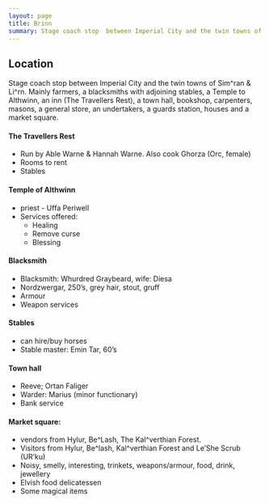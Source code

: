 ```yaml
---
layout: page
title: Brinn
summary: Stage coach stop  between Imperial City and the twin towns of Sim^ran & Li^rn. 
---
```


## Location
Stage coach stop  between Imperial City and the twin towns of Sim^ran & Li^rn. 
Mainly farmers, a blacksmiths with adjoining stables, a Temple to Althwinn, an inn (The Travellers Rest), a town hall, bookshop, carpenters, masons, a general store, an undertakers, a guards station, houses and a market square.

#### The Travellers Rest

- Run by Able Warne & Hannah Warne. Also cook Ghorza (Orc, female)
- Rooms to rent
- Stables

#### Temple of Althwinn
- priest - Uffa Periwell
- Services offered:
  - Healing
  - Remove curse
  - Blessing

#### Blacksmith
- Blacksmith: Whurdred Graybeard, wife: Diesa
- Nordzwergar, 250’s, grey hair, stout, gruff 
- Armour
- Weapon services


#### Stables
- can hire/buy horses
- Stable master: Emin Tar, 60’s 

#### Town hall
- Reeve; Ortan Faliger 
- Warder: Marius (minor functionary)
- Bank service 

#### Market square:
- vendors from Hylur, Be^Lash, The Kal^verthian Forest.
- Visitors from Hylur, Be^lash, Kal^verthian Forest and Le’She Scrub (UR’ku)
- Noisy, smelly, interesting, trinkets, weapons/armour, food, drink, jewellery 
- Elvish food delicatessen
- Some magical items
